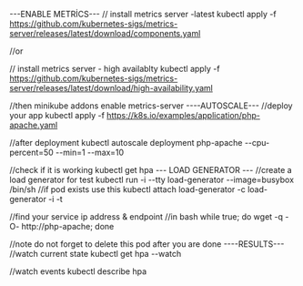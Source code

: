 ---ENABLE METRİCS---
// install metrics server -latest
kubectl apply -f https://github.com/kubernetes-sigs/metrics-server/releases/latest/download/components.yaml

//or

// install metrics server - high availablty
kubectl apply -f https://github.com/kubernetes-sigs/metrics-server/releases/latest/download/high-availability.yaml

//then 
minikube addons enable metrics-server
----AUTOSCALE---
//deploy your app
kubectl apply -f https://k8s.io/examples/application/php-apache.yaml

//after deployment
kubectl autoscale deployment php-apache --cpu-percent=50 --min=1 --max=10

//check if it is working
kubectl get hpa
--- LOAD GENERATOR ---
//create a load generator  for test
kubectl run -i --tty load-generator --image=busybox /bin/sh
//if pod exists use this
kubectl attach load-generator -c load-generator -i -t

//find your service ip address & endpoint
//in bash 
while true; do wget -q -O- http://php-apache; done

//note do not forget to delete this pod after you are done
----RESULTS---
//watch current state
kubectl get hpa --watch

//watch events
kubectl describe hpa


